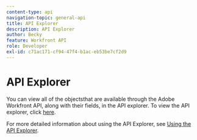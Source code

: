 ```yaml
---
content-type: api
navigation-topic: general-api
title: API Explorer
description: API Explorer
author: Becky
feature: Workfront API
role: Developer
exl-id: c71ac171-cf94-47f4-b1ac-eb53be7cf2d9
---
```


# API Explorer

You can view all of the objectsthat are available through the Adobe Workfront API, along with their fields, in the API explorer. To view the API explorer, click [here](https://developer.adobe.com/workfront/api-explorer/).

For more detailed information about using the API Explorer, see [Using the API Explorer](../../wf-api/general/using-api-explorer.md).
